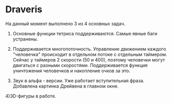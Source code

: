 Draveris
========
На данный момент выполнено 3 из 4 основных задач.

1) Основные функции тетриса поддерживаются. Самые явные баги устранены.

2) Поддерживается многопоточность. Управление движением каждого "человечка" происходит в отдельном потоке с отдельным таймером.
Сейчас у таймеров 2 скорости (50 и 400), поэтому человечки могут двигаться с разными скоростями.
Поддерживается функция уничтожения человечков и накопление очков за это.

3) Звук в альфа - версии. Уже работает вступительная фраза. Добавлена картинка Дрейвена в главном окне.

4)3D-фигуры в работе.
